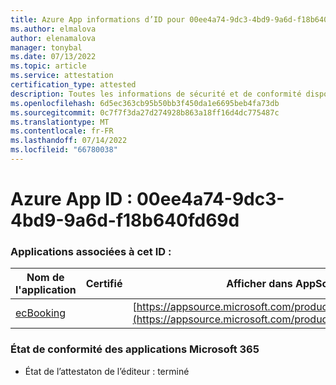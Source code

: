 ```yaml
---
title: Azure App informations d’ID pour 00ee4a74-9dc3-4bd9-9a6d-f18b640fd69d
ms.author: elmalova
author: elenamalova
manager: tonybal
ms.date: 07/13/2022
ms.topic: article
ms.service: attestation
certification_type: attested
description: Toutes les informations de sécurité et de conformité disponibles pour 00ee4a74-9dc3-4bd9-9a6d-f18b640fd69d.
ms.openlocfilehash: 6d5ec363cb95b50bb3f450da1e6695beb4fa73db
ms.sourcegitcommit: 0c7f7f3da27d274928b863a18ff16d4dc775487c
ms.translationtype: MT
ms.contentlocale: fr-FR
ms.lasthandoff: 07/14/2022
ms.locfileid: "66780038"
---
```

# <a name="azure-app-id-00ee4a74-9dc3-4bd9-9a6d-f18b640fd69d"></a>Azure App ID : 00ee4a74-9dc3-4bd9-9a6d-f18b640fd69d


### <a name="apps-associated-with-this-id"></a>Applications associées à cet ID :
| **Nom de l'application** | **Certifié** | **Afficher dans AppSource** |
|--------------|---------------|-----------------------|
| [ecBooking](../forward/WA200002096.md) |  | [https://appsource.microsoft.com/product/office/WA200002096](https://appsource.microsoft.com/product/office/WA200002096) |

### <a name="microsoft-365-app-compliance-status"></a>État de conformité des applications Microsoft 365
- État de l’attestaton de l’éditeur : terminé
